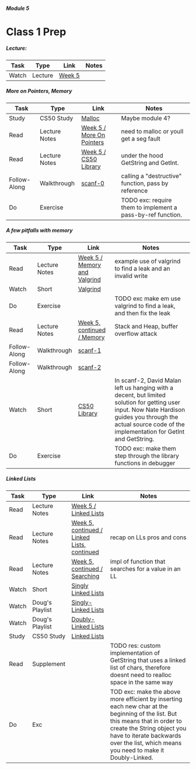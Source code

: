 ##### Module 5

# Class 1 Prep

##### Lecture:
Task | Type | Link | Notes
-----|------|------|------
Watch | Lecture | <a href="https://www.youtube.com/watch?v=RsIP1gRneOs" target="_blank">Week 5</a> |


##### More on Pointers, Memory
Task | Type | Link | Notes
-----|------|------|------
Study | CS50 Study | <a href="https://study.cs50.net/?toc=malloc" target="_blank">Malloc</a> | Maybe module 4?
Read | Lecture Notes | <a href="http://cdn.cs50.net/2015/fall/lectures/5/m/notes5m/notes5m.html#more_on_pointers" target="_blank">Week 5 / More On Pointers</a> | need to malloc or youll get a seg fault
Read | Lecture Notes | <a href="http://cdn.cs50.net/2015/fall/lectures/5/m/notes5m/notes5m.html#cs50_library" target="_blank">Week 5 / CS50 Library</a> | under the hood GetString and GetInt.
Follow-Along | Walkthrough | <a href="https://www.youtube.com/watch?v=l1sfaAyt6ac&list=PLhQjrBD2T381hO-XiBPrps4fzt4rVY3E8&index=1" target="_blank">scanf-0</a> | calling a "destructive" function, pass by reference
Do | Exercise | | TODO exc: require them to implement a pass-by-ref function.

##### A few pitfalls with memory
Task | Type | Link | Notes
-----|------|------|------
Read | Lecture Notes | <a href="http://cdn.cs50.net/2015/fall/lectures/5/m/notes5m/notes5m.html#memory_and_valgrind" target="_blank">Week 5 / Memory and Valgrind</a> | example use of valgrind to find a leak and an invalid write
Watch | Short | <a href="https://www.youtube.com/watch?v=fvTsFjDuag8" target="_blank">Valgrind</a>
Do | Exercise | | TODO exc make em use valgrind to find a leak, and then fix the leak
Read | Lecture Notes | <a href="http://cdn.cs50.net/2015/fall/lectures/5/w/notes5w/notes5w.html#memory" target="_blank">Week 5, continued / Memory</a> | Stack and Heap, buffer overflow attack
Follow-Along | Walkthrough| <a href="https://www.youtube.com/watch?v=4zS7RTnRuWY&index=2&list=PLhQjrBD2T381hO-XiBPrps4fzt4rVY3E8" target="_blank">scanf-1</a>
Follow-Along | Walkthrough | <a href="https://www.youtube.com/watch?v=TJK6l_SBLnk&list=PLhQjrBD2T381hO-XiBPrps4fzt4rVY3E8&index=3" target="_blank">scanf-2</a>
Watch | Short | <a href="https://www.youtube.com/watch?v=L02X-XNT5No" target="_blank">CS50 Library</a> | In scanf-2, David Malan left us hanging with a decent, but limited solution for getting user input. Now Nate Hardison guides you through the actual source code of the implementation for GetInt and GetString.
Do | Exercise | | TODO exc: make them step through the library functions in debugger

##### Linked Lists
Task | Type | Link | Notes
-----|------|------|------
Read | Lecture Notes | <a href="http://cdn.cs50.net/2015/fall/lectures/5/m/notes5m/notes5m.html#linked_lists" target="_blank">Week 5 / Linked Lists</a>
Read | Lecture Notes | <a href="http://cdn.cs50.net/2015/fall/lectures/5/w/notes5w/notes5w.html#linked_lists_continued" target="_blank">Week 5, continued / Linked Lists, continued</a> | recap on LLs pros and cons
Read | Lecture Notes | <a href="http://cdn.cs50.net/2015/fall/lectures/5/w/notes5w/notes5w.html#searching" target="_blank">Week 5, continued / Searching</a> | impl of function that searches for a value in an LL
Watch | Short | <a href="https://www.youtube.com/watch?v=5nsKtQuT6E8" target="_blank">Singly Linked Lists</a>
Watch | Doug's Playlist | <a href="https://www.youtube.com/watch?v=ZoG2hOIoTnA&index=2&list=PLhQjrBD2T382ZqJSoJqAnX7dXVi5-YaRh" target="_blank">Singly-Linked Lists</a> 
Watch | Doug's Playlist | <a href="https://www.youtube.com/watch?v=HmAEzp1taIE&list=PLhQjrBD2T382ZqJSoJqAnX7dXVi5-YaRh&index=3" target="_blank">Doubly-Linked Lists</a>
Study | CS50 Study | <a href="https://study.cs50.net/?toc=linked_lists" target="_blank">Linked Lists</a> |
Read | Supplement | |  TODO res: custom implementation of GetString that uses a linked list of chars, therefore doesnt need to realloc space in the same way
Do | Exc |  | TOD exc: make the above more efficient by inserting each new char at the beginning of the list. But this means that in order to create the String object you have to iterate backwards over the list, which means you need to make it Doubly-Linked. 


